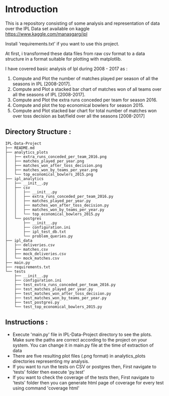 # Introduction

This is a repository consisting of some analysis and representation of data over the IPL Data set available on kaggle https://www.kaggle.com/manasgarg/ipl 

Install 'requirements.txt' if you want to use this project.

At first, i transformed these data files from raw csv format to a data structure in a format suitable for plotting with matplotlib.

I have covered basic analysis of Ipl during 2008 - 2017 as :

1. Compute and Plot the number of matches played per season of all the seasons in IPL [2008-2017].
2. Compute and Plot a stacked bar chart of matches won of all teams over all the seasons of IPL [2008-2017].
3. Compute and Plot the extra runs conceded per team for season 2016.
4. Compute and plot the top economical bowlers for season 2015.
5. Compute and Plot stacked bar chart for total number of matches won over toss decision as bat/field over all the seasons [2008-2017]

## Directory Structure :

    IPL-Data-Project
    ├── README.md
    ├── analytics_plots
    │   ├── extra_runs_conceded_per_team_2016.png
    │   ├── matches_played_per_year.png
    │   ├── matches_won_after_toss_decision.png
    │   ├── matches_won_by_teams_per_year.png
    │   └── top_economical_bowlers_2015.png
    ├── ipl_analytics
    │   ├── __init__.py
    │   ├── csv
    │   │   ├── __init__.py
    │   │   ├── extra_runs_conceded_per_team_2016.py
    │   │   ├── matches_played_per_year.py
    │   │   ├── matches_won_after_toss_decision.py
    │   │   ├── matches_won_by_teams_per_year.py
    │   │   └── top_economical_bowlers_2015.py
    │   └── postgres
    │       ├── __init__.py
    │       ├── configuration.ini
    │       ├── ipl_test_db.txt
    │       └── problem_queries.py
    ├── ipl_data
    │   ├── deliveries.csv
    │   ├── matches.csv
    │   ├── mock_deliveries.csv
    │   └── mock_matches.csv
    ├── main.py
    ├── requirements.txt
    └── tests
        ├── __init__.py
        ├── configuration.ini
        ├── test_extra_runs_conceded_per_team_2016.py
        ├── test_matches_played_per_year.py
        ├── test_matches_won_after_toss_decision.py
        ├── test_matches_won_by_teams_per_year.py
        ├── test_postgres.py
        └── test_top_economical_bowlers_2015.py


## Instructions :
- Execute 'main.py' file in IPL-Data-Project directory to see the plots. Make sure the paths are correct according to the project on your system. You can change it in main.py file at the time of extraction of data
- There are five resulting plot files (.png format) in analytics_plots directories representing my analysis.
- If you want to run the tests on CSV or postgres then, First navigate to 'tests' folder then execute 'py.test'
- If you want to check the coverage of the tests then, First navigate to 'tests' folder then you can generate html page of coverage for every test using command 'coverage html' 